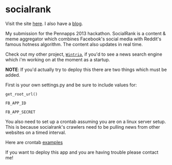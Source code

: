 socialrank
==========

Visit the site [here](http://socialrank.codelucas.com). I also have a [blog](http://codelucas.com).

My submission for the Pennapps 2013 hackathon. SocialRank is a content & meme aggregator 
which combines Facebook's social media with Reddit's famous hotness algorithm. 
The content also updates in real time. 

Check out my other project, [`Wintria`](http://wintria.com), if you'd to see a news search engine which i'm working on at the moment as a startup. 

**NOTE**: If you'd actually try to deploy this there are two things which must be added.

First is your own settings.py and be sure to
include values for:

```get_root_url()```

```FB_APP_ID```

```FB_APP_SECRET```

You also need to set up a crontab assuming you are on a linux server setup. This is
because socialrank's crawlers need to be pulling news from other websites on a timed
interval. 

Here are crontab [examples](http://www.thegeekstuff.com/2009/06/15-practical-crontab-examples/)

If you want to deploy this app and you are having trouble please contact me!


